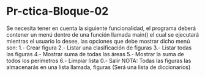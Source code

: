 # Pr-ctica-Bloque-02
Se necesita tener en cuenta la siguiente funcionalidad, el programa deberá contener un menú dentro de una función llamada main() el cual se ejecutará mientras el usuario lo desee, las opciones que debe mostrar dicho menú son: 1.- Crear figura 2.- Listar una clasificación de figuras 3.- Listar todas las figuras 4.- Mostrar suma de todas las áreas 5.- Mostrar la suma de todos los perímetros 6.- Limpiar lista 0.- Salir NOTA: Todas las figuras las almacenarás en una lista llamada, figuras (Será una lista de diccionarios)
